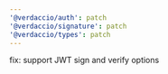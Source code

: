 ```yaml
---
'@verdaccio/auth': patch
'@verdaccio/signature': patch
'@verdaccio/types': patch
---
```


fix: support JWT sign and verify options

